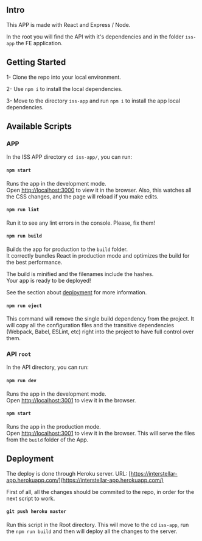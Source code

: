 ## Intro

This APP is made with React and Express / Node. 

In the root you will find the API with it's dependencies and in the folder `iss-app` the FE application.


## Getting Started

1- Clone the repo into your local environment.

2- Use `npm i` to install 	the local dependencies.

3- Move to the directory `iss-app` and run `npm i` to install the app local dependencies.



## Available Scripts

### APP

In the ISS APP directory `cd iss-app/`, you can run:

#### `npm start`

Runs the app in the development mode.<br>
Open [http://localhost:3000](http://localhost:3000) to view it in the browser.
Also, this watches all the CSS changes, and the page will reload if you make edits.<br>

#### `npm run lint`
Run it to see any lint errors in the console. Please, fix them!

#### `npm run build`

Builds the app for production to the `build` folder.<br>
It correctly bundles React in production mode and optimizes the build for the best performance.

The build is minified and the filenames include the hashes.<br>
Your app is ready to be deployed!
	
See the section about [deployment](https://facebook.github.io/create-react-app/docs/deployment) for more information.

#### `npm run eject`

This command will remove the single build dependency from the project. It will copy all the configuration files and the transitive dependencies (Webpack, Babel, ESLint, etc) right into the project to have full control over them.


### API `root`

In the API directory, you can run:

#### `npm run dev`

Runs the app in the development mode.<br>
Open [http://localhost:3001](http://localhost:3001) to view it in the browser.


#### `npm start`

Runs the app in the production mode.<br>
Open [http://localhost:3001](http://localhost:3001) to view it in the browser. This will serve the files from the `build` folder of the App. 


## Deployment

The deploy is done through Heroku server. URL: [https://interstellar-app.herokuapp.com/](https://interstellar-app.herokuapp.com/)

First of all, all the changes should be commited to the repo, in order for the next script to work. 


#### `git push heroku master`

Run this script in the Root directory. 
This will move to the cd `iss-app`, run the `npm run build` and then will deploy all the changes to the server.



